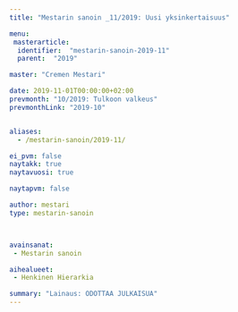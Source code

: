 ```yaml
---
title: "Mestarin sanoin _11/2019: Uusi yksinkertaisuus"

menu:
 masterarticle:
  identifier:  "mestarin-sanoin-2019-11"
  parent:  "2019"

master: "Cremen Mestari"

date: 2019-11-01T00:00:00+02:00
prevmonth: "10/2019: Tulkoon valkeus"
prevmonthLink: "2019-10"


aliases:
  - /mestarin-sanoin/2019-11/

ei_pvm: false
naytakk: true
naytavuosi: true

naytapvm: false

author: mestari
type: mestarin-sanoin



avainsanat:
 - Mestarin sanoin

aihealueet:
 - Henkinen Hierarkia

summary: "Lainaus: ODOTTAA JULKAISUA"
---
```

<p></p>